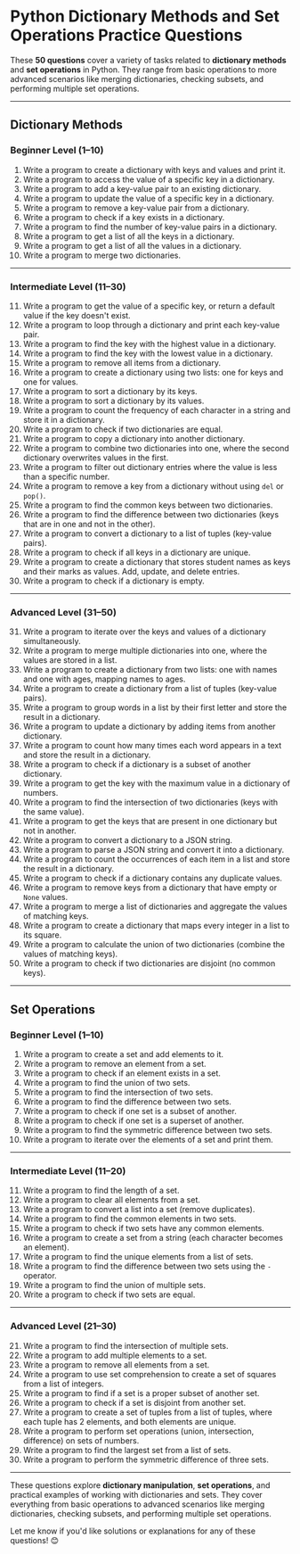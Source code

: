 # Python Dictionary Methods and Set Operations Practice Questions

These **50 questions** cover a variety of tasks related to **dictionary methods** and **set operations** in Python. They range from basic operations to more advanced scenarios like merging dictionaries, checking subsets, and performing multiple set operations.

---

## Dictionary Methods

### Beginner Level (1–10)

1. Write a program to create a dictionary with keys and values and print it.
2. Write a program to access the value of a specific key in a dictionary.
3. Write a program to add a key-value pair to an existing dictionary.
4. Write a program to update the value of a specific key in a dictionary.
5. Write a program to remove a key-value pair from a dictionary.
6. Write a program to check if a key exists in a dictionary.
7. Write a program to find the number of key-value pairs in a dictionary.
8. Write a program to get a list of all the keys in a dictionary.
9. Write a program to get a list of all the values in a dictionary.
10. Write a program to merge two dictionaries.

---

### Intermediate Level (11–30)

11. Write a program to get the value of a specific key, or return a default value if the key doesn't exist.
12. Write a program to loop through a dictionary and print each key-value pair.
13. Write a program to find the key with the highest value in a dictionary.
14. Write a program to find the key with the lowest value in a dictionary.
15. Write a program to remove all items from a dictionary.
16. Write a program to create a dictionary using two lists: one for keys and one for values.
17. Write a program to sort a dictionary by its keys.
18. Write a program to sort a dictionary by its values.
19. Write a program to count the frequency of each character in a string and store it in a dictionary.
20. Write a program to check if two dictionaries are equal.
21. Write a program to copy a dictionary into another dictionary.
22. Write a program to combine two dictionaries into one, where the second dictionary overwrites values in the first.
23. Write a program to filter out dictionary entries where the value is less than a specific number.
24. Write a program to remove a key from a dictionary without using `del` or `pop()`.
25. Write a program to find the common keys between two dictionaries.
26. Write a program to find the difference between two dictionaries (keys that are in one and not in the other).
27. Write a program to convert a dictionary to a list of tuples (key-value pairs).
28. Write a program to check if all keys in a dictionary are unique.
29. Write a program to create a dictionary that stores student names as keys and their marks as values. Add, update, and delete entries.
30. Write a program to check if a dictionary is empty.

---

### Advanced Level (31–50)

31. Write a program to iterate over the keys and values of a dictionary simultaneously.
32. Write a program to merge multiple dictionaries into one, where the values are stored in a list.
33. Write a program to create a dictionary from two lists: one with names and one with ages, mapping names to ages.
34. Write a program to create a dictionary from a list of tuples (key-value pairs).
35. Write a program to group words in a list by their first letter and store the result in a dictionary.
36. Write a program to update a dictionary by adding items from another dictionary.
37. Write a program to count how many times each word appears in a text and store the result in a dictionary.
38. Write a program to check if a dictionary is a subset of another dictionary.
39. Write a program to get the key with the maximum value in a dictionary of numbers.
40. Write a program to find the intersection of two dictionaries (keys with the same value).
41. Write a program to get the keys that are present in one dictionary but not in another.
42. Write a program to convert a dictionary to a JSON string.
43. Write a program to parse a JSON string and convert it into a dictionary.
44. Write a program to count the occurrences of each item in a list and store the result in a dictionary.
45. Write a program to check if a dictionary contains any duplicate values.
46. Write a program to remove keys from a dictionary that have empty or `None` values.
47. Write a program to merge a list of dictionaries and aggregate the values of matching keys.
48. Write a program to create a dictionary that maps every integer in a list to its square.
49. Write a program to calculate the union of two dictionaries (combine the values of matching keys).
50. Write a program to check if two dictionaries are disjoint (no common keys).

---

## Set Operations

### Beginner Level (1–10)

1. Write a program to create a set and add elements to it.
2. Write a program to remove an element from a set.
3. Write a program to check if an element exists in a set.
4. Write a program to find the union of two sets.
5. Write a program to find the intersection of two sets.
6. Write a program to find the difference between two sets.
7. Write a program to check if one set is a subset of another.
8. Write a program to check if one set is a superset of another.
9. Write a program to find the symmetric difference between two sets.
10. Write a program to iterate over the elements of a set and print them.

---

### Intermediate Level (11–20)

11. Write a program to find the length of a set.
12. Write a program to clear all elements from a set.
13. Write a program to convert a list into a set (remove duplicates).
14. Write a program to find the common elements in two sets.
15. Write a program to check if two sets have any common elements.
16. Write a program to create a set from a string (each character becomes an element).
17. Write a program to find the unique elements from a list of sets.
18. Write a program to find the difference between two sets using the `-` operator.
19. Write a program to find the union of multiple sets.
20. Write a program to check if two sets are equal.

---

### Advanced Level (21–30)

21. Write a program to find the intersection of multiple sets.
22. Write a program to add multiple elements to a set.
23. Write a program to remove all elements from a set.
24. Write a program to use set comprehension to create a set of squares from a list of integers.
25. Write a program to find if a set is a proper subset of another set.
26. Write a program to check if a set is disjoint from another set.
27. Write a program to create a set of tuples from a list of tuples, where each tuple has 2 elements, and both elements are unique.
28. Write a program to perform set operations (union, intersection, difference) on sets of numbers.
29. Write a program to find the largest set from a list of sets.
30. Write a program to perform the symmetric difference of three sets.

---

These questions explore **dictionary manipulation**, **set operations**, and practical examples of working with dictionaries and sets. They cover everything from basic operations to advanced scenarios like merging dictionaries, checking subsets, and performing multiple set operations.

Let me know if you'd like solutions or explanations for any of these questions! 😊
